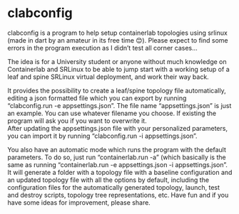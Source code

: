 # clabconfig
clabconfig is a program to help setup containerlab topologies using srlinux (made in dart by an amateur in its free time 😊). Please expect to find some errors in the program execution as I didn’t test all corner cases… 

The idea is for a University student or anyone without much knowledge on Containerlab and SRLinux to be able to jump start with a working setup of a leaf and spine SRLinux virtual deployment, and work their way back.

It provides the possibility to create a leaf/spine topology file automatically, editing a json formatted file which you can export by running “clabconfig.run -e appsettings.json”. The file name “appsettings.json” is just an example. You can use whatever filename you choose. If existing the program will ask you if you want to overwrite it.  
After updating the appsettings.json file with your personalized parameters, you can import it by running “clabconfig.run -i appsettings.json”.

You also have an automatic mode which runs the program with the default parameters. To do so, just run “containerlab.run -a” (which basically is the same as running “containerlab.run -e appsettings.json -i appsettings.json”. It will generate a folder with a topology file with a baseline configuration and an updated topology file with all the options by default, including the configuration files for the automatically generated topology, launch, test and destroy scripts, topology tree representations, etc.
Have fun and if you have some ideas for improvement, please share. 
